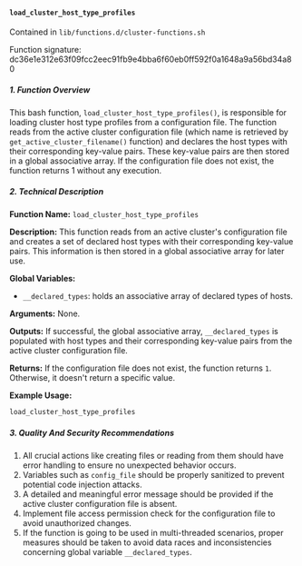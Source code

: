 #### `load_cluster_host_type_profiles`

Contained in `lib/functions.d/cluster-functions.sh`

Function signature: dc36e1e312e63f09fcc2eec91fb9e4bba6f60eb0ff592f0a1648a9a56bd34a80

##### 1. Function Overview

This bash function, `load_cluster_host_type_profiles()`, is responsible for loading cluster host type profiles from a configuration file. The function reads from the active cluster configuration file (which name is retrieved by `get_active_cluster_filename()` function) and declares the host types with their corresponding key-value pairs. These key-value pairs are then stored in a global associative array. If the configuration file does not exist, the function returns 1 without any execution.

##### 2. Technical Description

**Function Name:** `load_cluster_host_type_profiles`

**Description:** This function reads from an active cluster's configuration file and creates a set of declared host types with their corresponding key-value pairs. This information is then stored in a global associative array for later use.

**Global Variables:** 

- `__declared_types`: holds an associative array of declared types of hosts.

**Arguments:** None.

**Outputs:** If successful, the global associative array, `__declared_types` is populated with host types and their corresponding key-value pairs from the active cluster configuration file. 

**Returns:** If the configuration file does not exist, the function returns `1`. Otherwise, it doesn't return a specific value.

**Example Usage:**

```bash
load_cluster_host_type_profiles
```

##### 3. Quality And Security Recommendations

1. All crucial actions like creating files or reading from them should have error handling to ensure no unexpected behavior occurs.
2. Variables such as `config_file` should be properly sanitized to prevent potential code injection attacks.
3. A detailed and meaningful error message should be provided if the active cluster configuration file is absent.
4. Implement file access permission check for the configuration file to avoid unauthorized changes.
5. If the function is going to be used in multi-threaded scenarios, proper measures should be taken to avoid data races and inconsistencies concerning global variable `__declared_types`.

